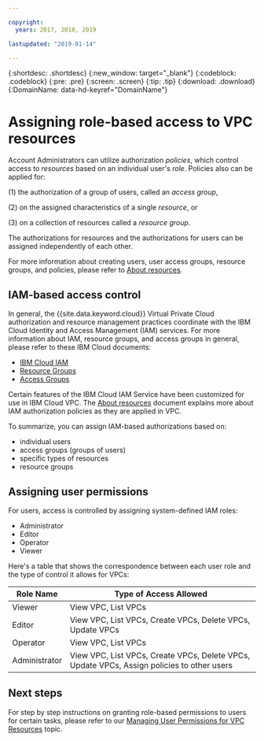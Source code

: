 ```yaml
---

copyright:
  years: 2017, 2018, 2019

lastupdated: "2019-01-14"

---
```


{:shortdesc: .shortdesc}
{:new_window: target="_blank"}
{:codeblock: .codeblock}
{:pre: .pre}
{:screen: .screen}
{:tip: .tip}
{:download: .download}
{:DomainName: data-hd-keyref="DomainName"}

# Assigning role-based access to VPC resources

Account Administrators can utilize authorization _policies_, which control access to _resources_ based on an individual user's _role_. Policies also can be applied for:

(1) the authorization of a group of users, called an _access group_,

(2) on the assigned characteristics of a single _resource_, or

(3) on a collection of resources called a _resource group_.

The authorizations for resources and the authorizations for users can be assigned independently of each other.

For more information about creating users, user access groups, resource groups, and policies, please refer to [About resources](about-resources.html).

## IAM-based access control

In general, the {{site.data.keyword.cloud}} Virtual Private Cloud authorization and resource management practices coordinate with the IBM Cloud Identity and Access Management (IAM) services. For more information about IAM, resource groups, and access groups in general, please refer to these IBM Cloud documents:

* [IBM Cloud IAM](/docs/developing/get-coding/policy_examples.html#iam_policy_examples)
* [Resource Groups](/docs/overview/resource-groups.html#whatis)
* [Access Groups](/docs/overview/manageaccess.html#cloudaccess)

Certain features of the IBM Cloud IAM Service have been customized for use in IBM Cloud VPC. The [About resources](about-resources.html) document explains more about IAM authorization policies as they are applied in VPC.

To summarize, you can assign IAM-based authorizations based on:

* individual users
* access groups (groups of users)
* specific types of resources
* resource groups

## Assigning user permissions

For users, access is controlled by assigning system-defined IAM roles:

* Administrator
* Editor
* Operator
* Viewer

Here's a table that shows the correspondence between each user role and the type of control it allows for VPCs:

| Role Name | Type of Access Allowed |
|-----------|-------------------------|
| Viewer | View VPC, List VPCs  |
| Editor | View VPC, List VPCs, Create VPCs, Delete VPCs, Update VPCs |
| Operator  | View VPC, List VPCs |
| Administrator |View VPC, List VPCs, Create VPCs, Delete VPCs, Update VPCs, Assign policies to other users |


## Next steps

For step by step instructions on granting role-based permissions to users for certain tasks, please refer to our [Managing User Permissions for VPC Resources](vpc-user-permissions.html) topic.
